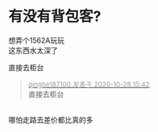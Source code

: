 # 有没有背包客?


想弄个1562A玩玩<br />
这东西水太深了<br />


直接去柜台<img src="static/image/smiley/default/lol.gif" smilieid="12" border="0" alt="" />

<div class="quote"><blockquote><font size="2"><a href="https://www.hostloc.com/forum.php?mod=redirect&amp;goto=findpost&amp;pid=9364385&amp;ptid=759430" target="_blank"><font color="#999999">qinghe187100 发表于 2020-10-28 15:42</font></a></font><br />
直接去柜台</blockquote></div><br />
哪怕走路去差价都比真的多
